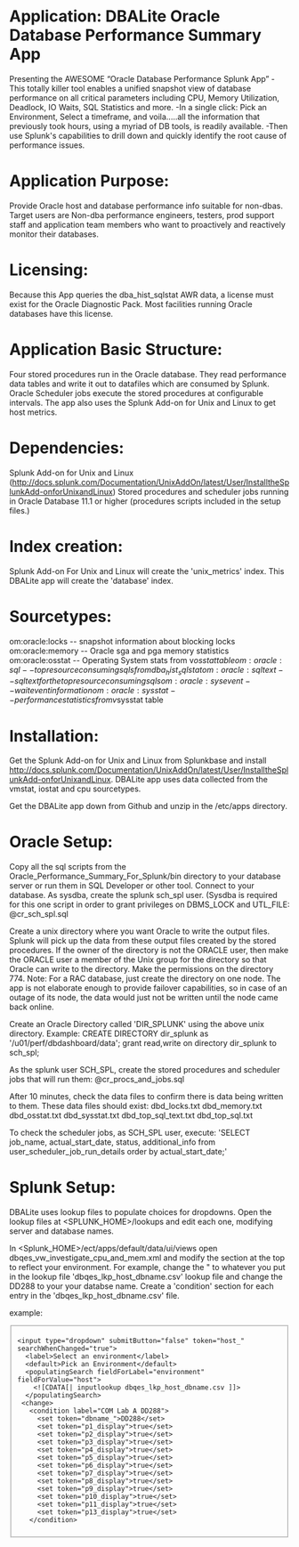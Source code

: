 
# Application: DBALite Oracle Database Performance Summary App
Presenting the AWESOME “Oracle Database Performance Splunk App”
-This totally killer tool enables a unified snapshot view of database performance on all critical  parameters including CPU, Memory Utilization, Deadlock, IO Waits, SQL Statistics and more.
-In a single click: Pick an Environment, Select a timeframe, and voila.....all the information that previously took hours, using a myriad of DB tools, is readily available.
-Then use Splunk's capabilities to drill down and quickly identify the root cause of performance issues.


# Application Purpose: 
Provide Oracle host and database performance info suitable for non-dbas.  Target users are Non-dba performance engineers, testers, prod support staff and application team members who want to proactively and reactively monitor their databases.

# Licensing:
Because this App queries the dba_hist_sqlstat AWR data, a license must exist for the Oracle Diagnostic Pack.  Most facilities running Oracle databases have this license.

# Application Basic Structure:
Four stored procedures run in the Oracle database.  They read performance data tables and write it out to datafiles which are consumed by Splunk.  Oracle Scheduler jobs execute the stored procedures at configurable intervals.  The app also uses the Splunk Add-on for Unix and Linux to get host metrics. 

# Dependencies:
Splunk Add-on for Unix and Linux  (http://docs.splunk.com/Documentation/UnixAddOn/latest/User/InstalltheSplunkAdd-onforUnixandLinux)
Stored procedures and scheduler jobs running in Oracle Database 11.1 or higher (procedures scripts included in the setup files.)

# Index creation:
Splunk Add-on For Unix and Linux will create the 'unix_metrics' index.
This DBALite app will create the 'database' index.

# Sourcetypes:
om:oracle:locks -- snapshot information about blocking locks
om:oracle:memory -- Oracle sga and pga memory statistics
om:oracle:osstat -- Operating System stats from v$osstat table
om:oracle:sql -- top resource consuming sqls from dba_hist_sqlstat
om:oracle:sqltext -- sqltext for the top resource consuming sqls
om:oracle:sysevent -- wait event information
om:oracle:sysstat -- performance statistics from v$sysstat table

# Installation:

Get the Splunk Add-on for Unix and Linux from Splunkbase and install http://docs.splunk.com/Documentation/UnixAddOn/latest/User/InstalltheSplunkAdd-onforUnixandLinux. DBALite app uses data collected from the vmstat, iostat and cpu sourcetypes.

Get the DBALite app down from Github and unzip in the <SplunkHome>/etc/apps directory.

# Oracle Setup:

Copy all the sql scripts from the Oracle_Performance_Summary_For_Splunk/bin directory to your database server or run them in SQL Developer or other tool.
Connect to your database.
As sysdba, create the splunk sch_spl user.  (Sysdba is required for this one script in order to grant privileges on DBMS_LOCK and UTL_FILE:
@cr_sch_spl.sql

Create a unix directory where you want Oracle to write the output files.  Splunk will pick up the data from these output files created by the stored procedures.  If the owner of the directory is not the ORACLE user, then make the ORACLE user a member of the Unix group for the directory so that Oracle can write to the directory.  Make the permissions on the directory 774.  Note: For a RAC database, just create the directory on one node.  The app is not elaborate enough to provide failover capabilities, so in case of an outage of its node, the data would just not be written until the node came back online.  

Create an Oracle Directory called 'DIR_SPLUNK' using the above unix directory. Example:
CREATE DIRECTORY dir_splunk as '/u01/perf/dbdashboard/data';
grant read,write  on directory dir_splunk to sch_spl;

As the splunk user SCH_SPL, create the stored procedures and scheduler jobs that will run them:
@cr_procs_and_jobs.sql

After 10 minutes, check the data files to confirm there is data being written to them. 
These data files should exist:
dbd_locks.txt
dbd_memory.txt
dbd_osstat.txt
dbd_sysstat.txt
dbd_top_sql_text.txt
dbd_top_sql.txt

To check the scheduler jobs, as SCH_SPL user, execute:
'SELECT job_name, actual_start_date, status, additional_info from user_scheduler_job_run_details order by actual_start_date;'

# Splunk Setup:

DBALite uses lookup files to populate choices for dropdowns.  Open the lookup files at <SPLUNK_HOME>/lookups and edit each one, modifying server and database names.


In <Splunk_HOME>/ect/apps/default/data/ui/views  open dbqes_vw_investigate_cpu_and_mem.xml and modify the section at the top to reflect your environment.  For example, change the "<condition label="COM Lab A DD288"> to whatever you put in the lookup file 'dbqes_lkp_host_dbname.csv' lookup file and change the <set token="dbname_">DD288</set> to your your databse name.  Create a 'condition' section for each entry in the 'dbqes_lkp_host_dbname.csv' file.

example:
<fieldset submitButton="false" autoRun="true">
    
    <input type="dropdown" submitButton="false" token="host_" searchWhenChanged="true">
      <label>Select an environment</label>
      <default>Pick an Environment</default>
      <populatingSearch fieldForLabel="environment" fieldForValue="host">
        <![CDATA[| inputlookup dbqes_lkp_host_dbname.csv ]]>
      </populatingSearch>
     <change>
       <condition label="COM Lab A DD288">
         <set token="dbname_">DD288</set>
         <set token="p1_display">true</set>
         <set token="p2_display">true</set>
         <set token="p3_display">true</set>
         <set token="p4_display">true</set>
         <set token="p5_display">true</set>
         <set token="p6_display">true</set>
         <set token="p7_display">true</set>
         <set token="p8_display">true</set>
         <set token="p9_display">true</set>
         <set token="p10_display">true</set>
         <set token="p11_display">true</set>
         <set token="p13_display">true</set>        
       </condition>






 

